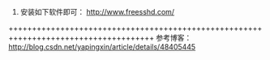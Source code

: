 1.  安装如下软件即可：
http://www.freesshd.com/

+++++++++++++++++++++++++++++++++++++++++++++++++++++++++++++++++++++++++++++++++++++
参考博客：
http://blog.csdn.net/yapingxin/article/details/48405445
